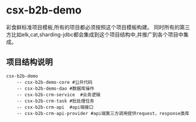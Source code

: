 # csx-b2b-demo

彩食鲜标准项目模板,所有的项目都必须按照这个项目模板构建。
同时所有的第三方比如elk,cat,sharding-jdbc都会集成到这个项目结构中,并推广到各个项目中集成。

## 项目结构说明
```
csx-b2b-demo
    -- csx-b2b-demo-core #公共代码
    -- csx-b2b-demo-dao #数据库操作
    -- csx-b2b-crm-service  #业务逻辑
    -- csx-b2b-crm-task #批处理任务
    -- csx-b2b-crm-api  #api端接口
    -- csx-b2b-crm-api-provider #api端第三方调用提供request，response类库
```


